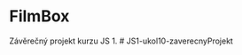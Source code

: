 # FilmBox

Závěrečný projekt kurzu JS 1.
#   J S 1 - u k o l 1 0 - z a v e r e c n y P r o j e k t  
 